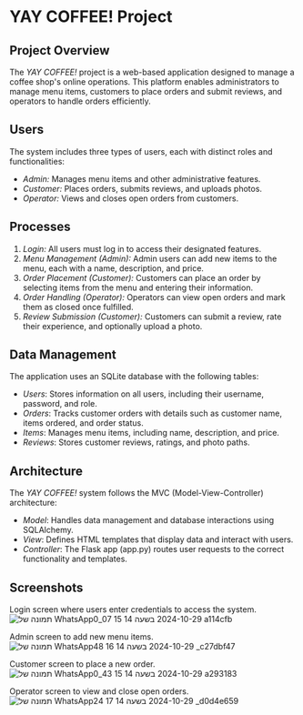# YAY COFFEE! Project

## Project Overview
The *YAY COFFEE!* project is a web-based application designed to manage a coffee shop's online operations. This platform enables administrators to manage menu items, customers to place orders and submit reviews, and operators to handle orders efficiently.

## Users
The system includes three types of users, each with distinct roles and functionalities:
- *Admin:* Manages menu items and other administrative features.
- *Customer:* Places orders, submits reviews, and uploads photos.
- *Operator:* Views and closes open orders from customers.

## Processes
1. *Login:* All users must log in to access their designated features.
2. *Menu Management (Admin):* Admin users can add new items to the menu, each with a name, description, and price.
3. *Order Placement (Customer):* Customers can place an order by selecting items from the menu and entering their information.
4. *Order Handling (Operator):* Operators can view open orders and mark them as closed once fulfilled.
5. *Review Submission (Customer):* Customers can submit a review, rate their experience, and optionally upload a photo.

## Data Management
The application uses an SQLite database with the following tables:
- *Users*: Stores information on all users, including their username, password, and role.
- *Orders*: Tracks customer orders with details such as customer name, items ordered, and order status.
- *Items*: Manages menu items, including name, description, and price.
- *Reviews*: Stores customer reviews, ratings, and photo paths.

## Architecture
The *YAY COFFEE!* system follows the MVC (Model-View-Controller) architecture:
- *Model*: Handles data management and database interactions using SQLAlchemy.
- *View*: Defines HTML templates that display data and interact with users.
- *Controller*: The Flask app (app.py) routes user requests to the correct functionality and templates.

## Screenshots
Login screen where users enter credentials to access the system.
![תמונה של WhatsApp‏ 2024-10-29 בשעה 14 15 07_0a114cfb](https://github.com/user-attachments/assets/05a0d792-acba-47e9-bc7b-e102aed8c099)

Admin screen to add new menu items.
![תמונה של WhatsApp‏ 2024-10-29 בשעה 14 16 48_c27dbf47](https://github.com/user-attachments/assets/75282c0a-5595-4a06-87b2-9ed0519ec44b)

Customer screen to place a new order.
![תמונה של WhatsApp‏ 2024-10-29 בשעה 14 15 43_0a293183](https://github.com/user-attachments/assets/253f1b7a-a3d2-4e50-a8b2-95e2ad8506b4)

Operator screen to view and close open orders.
![תמונה של WhatsApp‏ 2024-10-29 בשעה 14 17 24_d0d4e659](https://github.com/user-attachments/assets/e8ead756-c51b-48ae-a280-7a4ddb5a1045)


